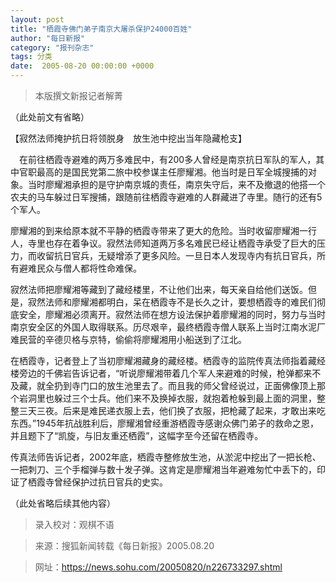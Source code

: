 ```yaml
---
layout: post
title: "栖霞寺佛门弟子南京大屠杀保护24000百姓"
author: "每日新报"
category: "报刊杂志"
tags: 分类
date:  2005-08-20 00:00:00 +0000
---
```


> 本版撰文新报记者解菁


（此处前文有省略）

【寂然法师掩护抗日将领脱身　放生池中挖出当年隐藏枪支】

　在前往栖霞寺避难的两万多难民中，有200多人曾经是南京抗日军队的军人，其中官职最高的是国民党第二旅中校参谋主任廖耀湘。他当时是日军全城搜捕的对象。当时廖耀湘承担的是守护南京城的责任，南京失守后，来不及撤退的他搭一个农夫的马车躲过日军搜捕，跟随前往栖霞寺避难的人群藏进了寺里。随行的还有5个军人。

廖耀湘的到来给原本就不平静的栖霞寺带来了更大的危险。当时收留廖耀湘一行人，寺里也存在着争议。寂然法师知道两万多名难民已经让栖霞寺承受了巨大的压力，而收留抗日官兵，无疑增添了更多风险。一旦日本人发现寺内有抗日官兵，所有避难民众与僧人都将性命难保。

寂然法师把廖耀湘等藏到了藏经楼里，不让他们出来，每天亲自给他们送饭。但是，寂然法师和廖耀湘都明白，呆在栖霞寺不是长久之计，要想栖霞寺的难民们彻底安全，廖耀湘必须离开。寂然法师在想方设法保护着廖耀湘的同时，努力与当时南京安全区的外国人取得联系。历尽艰辛，最终栖霞寺僧人联系上当时江南水泥厂难民营的辛德贝格与京特，偷偷将廖耀湘用小船送到了江北。

在栖霞寺，记者登上了当初廖耀湘藏身的藏经楼。栖霞寺的监院传真法师指着藏经楼旁边的千佛岩告诉记者，“听说廖耀湘带着几个军人来避难的时候，枪弹都来不及藏，就全扔到寺门口的放生池里去了。而且我的师父曾经说过，正面佛像顶上那个岩洞里也躲过三个士兵。他们来不及换掉衣服，就抱着枪躲到最上面的洞里，整整三天三夜。后来是难民递衣服上去，他们换了衣服，把枪藏了起来，才敢出来吃东西。”1945年抗战胜利后，廖耀湘曾经重游栖霞寺感谢众佛门弟子的救命之恩，并且题下了“凯旋，与旧友重还栖霞”，这幅字至今还留在栖霞寺。

传真法师告诉记者，2002年底，栖霞寺整修放生池，从淤泥中挖出了一把长枪、一把刺刀、三个手榴弹与数十发子弹。这肯定是廖耀湘当年避难匆忙中丢下的，印证了栖霞寺曾经保护过抗日官兵的史实。

（此处省略后续其他内容）

> 录入校对：观棋不语

> 来源：搜狐新闻转载《每日新报》2005.08.20

> 网址：https://news.sohu.com/20050820/n226733297.shtml
